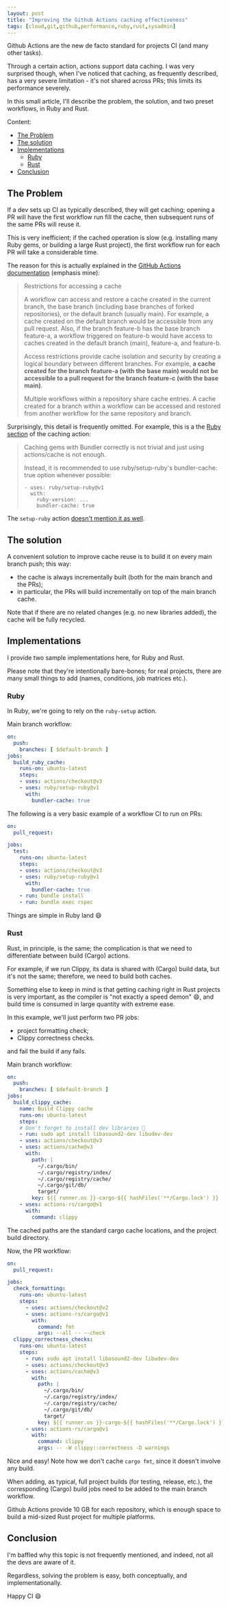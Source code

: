 ```yaml
---
layout: post
title: "Improving the Github Actions caching effectiveness"
tags: [cloud,git,github,performance,ruby,rust,sysadmin]
---
```


Github Actions are the new de facto standard for projects CI (and many other tasks).

Through a certain action, actions support data caching. I was very surprised though, when I've noticed that caching, as frequently described, has a very severe limitation - it's not shared across PRs; this limits its performance severely.

In this small article, I'll describe the problem, the solution, and two preset workflows, in Ruby and Rust.

Content:

- [The Problem](/Improving-the-Github-Actions-caching-effectiveness#the-problem)
- [The solution](/Improving-the-Github-Actions-caching-effectiveness#the-solution)
- [Implementations](/Improving-the-Github-Actions-caching-effectiveness#implementations)
  - [Ruby](/Improving-the-Github-Actions-caching-effectiveness#ruby)
  - [Rust](/Improving-the-Github-Actions-caching-effectiveness#rust)
- [Conclusion](/Improving-the-Github-Actions-caching-effectiveness#conclusion)

## The Problem

If a dev sets up CI as typically described, they will get caching; opening a PR will have the first workflow run fill the cache, then subsequent runs of the same PRs will reuse it.

This is very inefficient; if the cached operation is slow (e.g. installing many Ruby gems, or building a large Rust project), the first workflow run for each PR will take a considerable time.

The reason for this is actually explained in the [GitHub Actions documentation](https://docs.github.com/en/actions/using-workflows/caching-dependencies-to-speed-up-workflows#restrictions-for-accessing-a-cache) (emphasis mine):

> Restrictions for accessing a cache
>
> A workflow can access and restore a cache created in the current branch, the base branch (including base branches of forked repositories), or the default branch (usually main). For example, a cache created on the default branch would be accessible from any pull request. Also, if the branch feature-b has the base branch feature-a, a workflow triggered on feature-b would have access to caches created in the default branch (main), feature-a, and feature-b.
>
> Access restrictions provide cache isolation and security by creating a logical boundary between different branches. For example, **a cache created for the branch feature-a (with the base main) would not be accessible to a pull request for the branch feature-c (with the base main)**.
>
> Multiple workflows within a repository share cache entries. A cache created for a branch within a workflow can be accessed and restored from another workflow for the same repository and branch.

Surprisingly, this detail is frequently omitted. For example, this is a the [Ruby section](https://github.com/actions/cache/blob/main/examples.md#ruby---bundler) of the caching action:

> Caching gems with Bundler correctly is not trivial and just using actions/cache is not enough.
>
> Instead, it is recommended to use ruby/setup-ruby's bundler-cache: true option whenever possible:
>
>     - uses: ruby/setup-ruby@v1
>       with:
>         ruby-version: ...
>         bundler-cache: true

The `setup-ruby` action [doesn't mention it as well](https://github.com/ruby/setup-ruby#caching-bundle-install-automatically).

## The solution

A convenient solution to improve cache reuse is to build it on every main branch push; this way:

- the cache is always incrementally built (both for the main branch and the PRs);
- in particular, the PRs will build incrementally on top of the main branch cache.

Note that if there are no related changes (e.g. no new libraries added), the cache will be fully recycled.

## Implementations

I provide two sample implementations here, for Ruby and Rust.

Please note that they're intentionally bare-bones; for real projects, there are many small things to add (names, conditions, job matrices etc.).

### Ruby

In Ruby, we're going to rely on the `ruby-setup` action.

Main branch workflow:

```yml
on:
  push:
    branches: [ $default-branch ]
jobs:
  build_ruby_cache:
    runs-on: ubuntu-latest
    steps:
    - uses: actions/checkout@v3
    - uses: ruby/setup-ruby@v1
      with:
        bundler-cache: true
```

The following is a very basic example of a workflow CI to run on PRs:

```yml
on:
  pull_request:

jobs:
  test:
    runs-on: ubuntu-latest
    steps:
    - uses: actions/checkout@v3
    - uses: ruby/setup-ruby@v1
      with:
        bundler-cache: true
    - run: bundle install
    - run: bundle exec rspec
```

Things are simple in Ruby land 😄

### Rust

Rust, in principle, is the same; the complication is that we need to differentiate between build (Cargo) actions.

For example, if we run Clippy, its data is shared with (Cargo) build data, but it's not the same; therefore, we need to build both caches.

Something else to keep in mind is that getting caching right in Rust projects is very important, as the compiler is "not exactly a speed demon" 😄, and build time is consumed in large quantity with extreme ease.

In this example, we'll just perform two PR jobs:

- project formatting check;
- Clippy correctness checks.

and fail the build if any fails.

Main branch workflow:

```yml
on:
  push:
    branches: [ $default-branch ]
jobs:
  build_clippy_cache:
    name: Build Clippy cache
    runs-on: ubuntu-latest
    steps:
    # Don't forget to install dev libraries 🙂
    - run: sudo apt install libasound2-dev libudev-dev
    - uses: actions/checkout@v3
    - uses: actions/cache@v3
      with:
        path: |
          ~/.cargo/bin/
          ~/.cargo/registry/index/
          ~/.cargo/registry/cache/
          ~/.cargo/git/db/
          target/
        key: ${{ runner.os }}-cargo-${{ hashFiles('**/Cargo.lock') }}
    - uses: actions-rs/cargo@v1
      with:
        command: clippy
```

The cached paths are the standard cargo cache locations, and the project build directory.

Now, the PR workflow:

```yml
on:
  pull_request:

jobs:
  check_formatting:
    runs-on: ubuntu-latest
    steps:
      - uses: actions/checkout@v2
      - uses: actions-rs/cargo@v1
        with:
          command: fmt
          args: --all -- --check
  clippy_correctness_checks:
    runs-on: ubuntu-latest
    steps:
      - run: sudo apt install libasound2-dev libudev-dev
      - uses: actions/checkout@v3
      - uses: actions/cache@v3
        with:
          path: |
            ~/.cargo/bin/
            ~/.cargo/registry/index/
            ~/.cargo/registry/cache/
            ~/.cargo/git/db/
            target/
          key: ${{ runner.os }}-cargo-${{ hashFiles('**/Cargo.lock') }}
      - uses: actions-rs/cargo@v1
        with:
          command: clippy
          args: -- -W clippy::correctness -D warnings
```

Nice and easy! Note how we don't cache `cargo fmt`, since it doesn't involve any build.

When adding, as typical, full project builds (for testing, release, etc.), the corresponding (Cargo) build jobs need to be added to the main branch workflow.

Github Actions provide 10 GB for each repository, which is enough space to build a mid-sized Rust project for multiple platforms.

## Conclusion

I'm baffled why this topic is not frequently mentioned, and indeed, not all the devs are aware of it.

Regardless, solving the problem is easy, both conceptually, and implementationally.

Happy CI 😄
